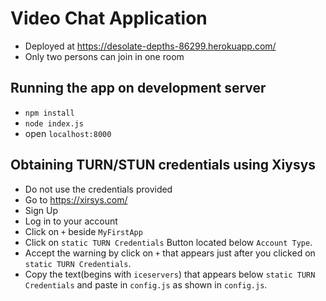 # Video Chat Application
* Deployed at https://desolate-depths-86299.herokuapp.com/
* Only two persons can join in one room
## Running the app on development server
* `npm install`
* `node index.js`
* open `localhost:8000`

## Obtaining TURN/STUN credentials using Xiysys
* Do not use the credentials provided
* Go to https://xirsys.com/
* Sign Up 
* Log in to your account
* Click on `+` beside `MyFirstApp`
* Click on `static TURN Credentials` Button located below `Account Type`.
* Accept the warning by click on `+` that appears just after you clicked on `static TURN Credentials`.
* Copy the text(begins with `iceservers`) that appears below `static TURN Credentials`  and paste in `config.js` as shown in `config.js`.